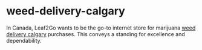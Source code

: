 # weed-delivery-calgary
In Canada, Leaf2Go wants to be the go-to internet store for marijuana [weed delivery calgary](https://www.leaf2go.ca/Calgary-Weed-Delivery_ep_64.html) purchases. This conveys a standing for excellence and dependability.
